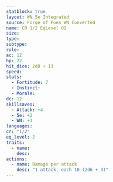 ```yaml
---
statblock: true
layout: WN 5e Integrated
source: Forge of Foes WN Converted
name: CR 1/2 EqLevel 02
size: 
type: 
subtype: 
role: 
ac: 12
hp: 22
hit_dice: 2d8 + 13
speed: 
stats:
  - Fortitude: 7 
  - Instinct: 
  - Morale: 
dc: 12
skillsaves:
  - Attack: +4
  - 5e: +2
  - WN: +1
languages: 
cr: "1/2"
eq_level: 2
traits:
  - name: 
    desc: 
actions:
  - name: Damage per attack
    desc: "1 attack, each 10 (2d6 + 3)"
---
```


